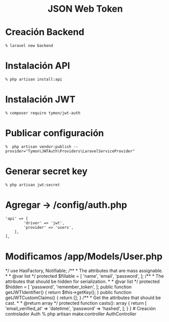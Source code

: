 <h1 align="center">JSON Web Token</h1>

# Creación Backend

    % laravel new backend

# Instalación API

    % php artisan install:api

# Instalación JWT

    % composer require tymon/jwt-auth

# Publicar configuración
 
    %  php artisan vendor:publish --provider="Tymon\JWTAuth\Providers\LaravelServiceProvider"

# Generar secret key

    % php artisan jwt:secret

# Agregar -> /config/auth.php

    'api' => [
            'driver' => 'jwt',
            'provider' => 'users',
        ],
    ],

# Modificamos /app/Models/User.php

<?php

    namespace App\Models;

    // use Illuminate\Contracts\Auth\MustVerifyEmail;
    use Illuminate\Database\Eloquent\Factories\HasFactory;
    use Illuminate\Foundation\Auth\User as Authenticatable;
    use Illuminate\Notifications\Notifiable;
    use Tymon\JWTAuth\Contracts\JWTSubject;

    class User extends Authenticatable implements JWTSubject
    {
        /** @use HasFactory<\Database\Factories\UserFactory> */
        use HasFactory, Notifiable;

        /**
         * The attributes that are mass assignable.
         *
         * @var list<string>
         */
        protected $fillable = [
            'name',
            'email',
            'password',
        ];

        /**
         * The attributes that should be hidden for serialization.
         *
         * @var list<string>
         */
        protected $hidden = [
            'password',
            'remember_token',
        ];
        public function getJWTIdentifier()
        {
            return $this->getKey();
        }

        public function getJWTCustomClaims()
        {
            return [];
        }

        /**
         * Get the attributes that should be cast.
         *
         * @return array<string, string>
         */
        protected function casts(): array
        {
            return [
                'email_verified_at' => 'datetime',
                'password' => 'hashed',
            ];
        }
    }

# Creación controlador Auth

    % php artisan make:controller AuthController
